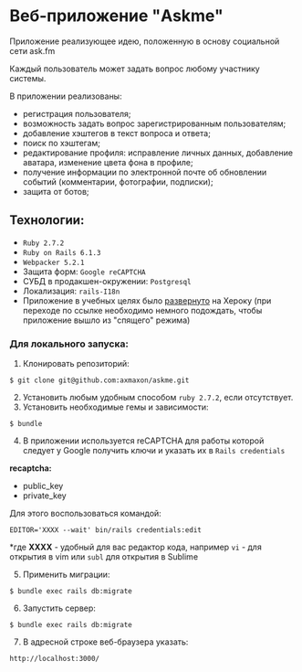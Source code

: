 Веб-приложение "Askme" 
===

Приложение реализующее идею, положенную в основу социальной сети ask.fm 

Каждый пользователь может задать вопрос любому участнику системы.

В приложении реализованы:
- регистрация пользователя;
- возможность задать вопрос зарегистрированным пользователям;
- добавление хэштегов в текст вопроса и ответа;
- поиск по хэштегам;
- редактирование профиля: исправление личных данных, добавление аватара, изменение цвета
фона в профиле; 
- получение информации по электронной почте об обновлении событий (комментарии, фотографии,
подписки);
- защита от ботов;

## Технологии:

- `Ruby 2.7.2`
- `Ruby on Rails 6.1.3`
- `Webpacker 5.2.1`
- Защита форм: `Google reCAPTCHA`
- СУБД в продакшен-окружении: `Postgresql`
- Локализация: `rails-I18n`
- Приложение в учебных целях было [развернуто](https://thequestioned.herokuapp.com/) на Хероку
(при переходе по ссылке необходимо немного подождать, чтобы приложение вышло из "спящего" 
режима)

### Для локального запуска:

1. Клонировать репозиторий:

```
$ git clone git@github.com:axmaxon/askme.git
```

2. Установить любым удобным способом `ruby 2.7.2`, если отсутствует.
3. Установить необходимые гемы и зависимости:

```
$ bundle
```
4. В приложении используется reCAPTCHA для работы которой следует у Google получить ключи
и указать их в `Rails credentials`

**recaptcha:**
- public_key
- private_key

Для этого воспользоваться командой:

```
EDITOR='XXXX --wait' bin/rails credentials:edit
```
*где **XXXX** - удобный для вас редактор кода, например `vi` - для открытия
в vim или `subl` для открытия в Sublime

5. Применить миграции:

```
$ bundle exec rails db:migrate
```

6. Запустить сервер:

```
$ bundle exec rails db:migrate
```

7. В адресной строке веб-браузера указать:

```
http://localhost:3000/
```
